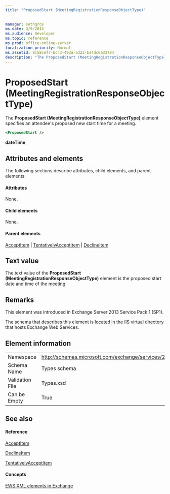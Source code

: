 ```yaml
---
title: "ProposedStart (MeetingRegistrationResponseObjectType)"
 
 
manager: sethgros
ms.date: 3/9/2015
ms.audience: Developer
ms.topic: reference
ms.prod: office-online-server
localization_priority: Normal
ms.assetid: 8c58cef7-bc43-493a-a323-ba4dc6a33704
description: "The ProposedStart (MeetingRegistrationResponseObjectType) element specifies an attendee's proposed new start time for a meeting."
---
```


# ProposedStart (MeetingRegistrationResponseObjectType)

The **ProposedStart (MeetingRegistrationResponseObjectType)** element specifies an attendee's proposed new start time for a meeting. 
  
```XML
<ProposedStart />
```

 **dateTime**
## Attributes and elements

The following sections describe attributes, child elements, and parent elements.
  
#### Attributes

None.
  
#### Child elements

None.
  
#### Parent elements

[AcceptItem](acceptitem.md) | [TentativelyAcceptItem](tentativelyacceptitem.md) | [DeclineItem](declineitem.md)
  
## Text value

The text value of the **ProposedStart (MeetingRegistrationResponseObjectType)** element is the proposed start date and time of the meeting. 
  
## Remarks

This element was introduced in Exchange Server 2013 Service Pack 1 (SP1).
  
The schema that describes this element is located in the IIS virtual directory that hosts Exchange Web Services.
  
## Element information

|||
|:-----|:-----|
|Namespace  <br/> |http://schemas.microsoft.com/exchange/services/2006/types  <br/> |
|Schema Name  <br/> |Types schema  <br/> |
|Validation File  <br/> |Types.xsd  <br/> |
|Can be Empty  <br/> |True  <br/> |
   
## See also

#### Reference

[AcceptItem](acceptitem.md)
  
[DeclineItem](declineitem.md)
  
[TentativelyAcceptItem](tentativelyacceptitem.md)
#### Concepts

[EWS XML elements in Exchange](ews-xml-elements-in-exchange.md)

